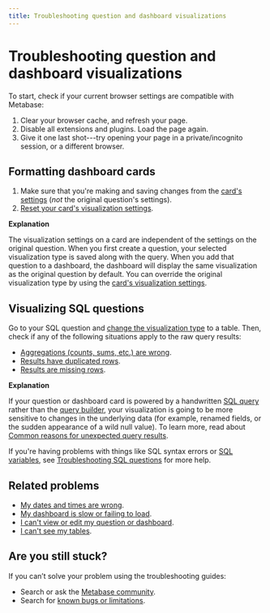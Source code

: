 ```yaml
---
title: Troubleshooting question and dashboard visualizations
---
```


# Troubleshooting question and dashboard visualizations

To start, check if your current browser settings are compatible with Metabase:

1. Clear your browser cache, and refresh your page.
2. Disable all extensions and plugins. Load the page again.
3. Give it one last shot---try opening your page in a private/incognito session, or a different browser.

## Formatting dashboard cards

1. Make sure that you're making and saving changes from the [card's settings](../dashboards/introduction.md#changing-a-cards-visualization-settings) (_not_ the original question's settings).
2. [Reset your card's visualization settings](../dashboards/introduction.md#resetting-a-cards-visualization-settings).

**Explanation**

The visualization settings on a card are independent of the settings on the original question. When you first create a question, your selected visualization type is saved along with the query. When you add that question to a dashboard, the dashboard will display the same visualization as the original question by default. You can override the original visualization type by using the [card's visualization settings](../dashboards/introduction.md#changing-a-cards-visualization-settings).

## Visualizing SQL questions

Go to your SQL question and [change the visualization type](../questions/sharing/visualizing-results.md) to a table. Then, check if any of the following situations apply to the raw query results:

- [Aggregations (counts, sums, etc.) are wrong](https://www.metabase.com/learn/grow-your-data-skills/learn-sql/debugging-sql/sql-logic#aggregated-results-counts-sums-etc-are-wrong).
- [Results have duplicated rows](https://www.metabase.com/learn/grow-your-data-skills/learn-sql/debugging-sql/sql-logic-duplicated-data).
- [Results are missing rows](https://www.metabase.com/learn/grow-your-data-skills/learn-sql/debugging-sqlsql-logic-missing-data).

**Explanation**

If your question or dashboard card is powered by a handwritten [SQL query](../questions/native-editor/writing-sql.md) rather than the [query builder](../questions/query-builder/introduction.md), your visualization is going to be more sensitive to changes in the underlying data (for example, renamed fields, or the sudden appearance of a wild null value). To learn more, read about [Common reasons for unexpected query results](https://www.metabase.com/learn/grow-your-data-skills/learn-sql/debugging-sql/sql-logic#common-reasons-for-unexpected-query-results).

If you're having problems with things like SQL syntax errors or [SQL variables](https://www.metabase.com/glossary/variable#example-variable-in-metabase), see [Troubleshooting SQL questions](./sql.md) for more help.

## Related problems

- [My dates and times are wrong](./timezones.md).
- [My dashboard is slow or failing to load](./my-dashboard-is-slow.md).
- [I can't view or edit my question or dashboard](./cant-view-or-edit.md).
- [I can't see my tables](./cant-see-tables.md).

## Are you still stuck?

If you can’t solve your problem using the troubleshooting guides:

- Search or ask the [Metabase community](https://discourse.metabase.com/).
- Search for [known bugs or limitations](./known-issues.md).
